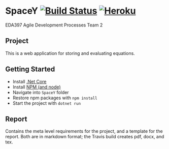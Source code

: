 # SpaceY [![Build Status](https://travis-ci.org/Owlinated/adp_project.svg?branch=master)](https://travis-ci.org/Owlinated/adp_project) [![Heroku](http://heroku-badge.herokuapp.com/?app=adp-spacey&svg=1)](https://adp-spacey.herokuapp.com/)
EDA397 Agile Development Processes Team 2

## Project
This is a web application for storing and evaluating equations.

## Getting Started

- Install [.Net Core](https://www.microsoft.com/net/learn/get-started/windows)
- Install [NPM (and node)](https://nodejs.org/en/)
- Navigate into `SpaceY` folder
- Restore npm packages with `npm install`
- Start the project with `dotnet run`

## Report

Contains the meta level requirements for the project,
and a template for the report.
Both are in markdown format; the Travis build creates
pdf, docx, and tex.
